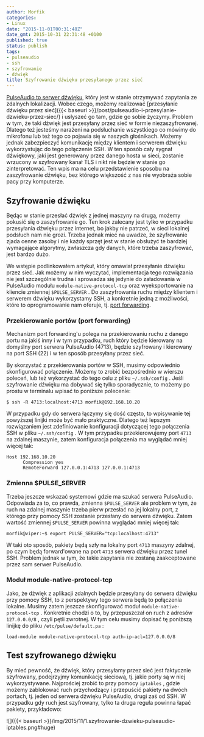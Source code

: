 ```yaml
---
author: Morfik
categories:
- Linux
date: "2015-11-01T00:31:48Z"
date_gmt: 2015-10-31 22:31:48 +0100
published: true
status: publish
tags:
- pulseaudio
- ssh
- szyfrowanie
- dźwięk
title: Szyfrowanie dźwięku przesyłanego przez sieć
---
```


[PulseAudio to serwer dźwięku](https://www.freedesktop.org/wiki/Software/PulseAudio/), który jest w
stanie otrzymywać zapytania ze zdalnych lokalizacji. Wobec czego, możemy realizować [przesyłanie
dźwięku przez sieć]({{< baseurl >}}/post/pulseaudio-i-przesylanie-dzwieku-przez-siec/) i usłyszeć
go tam, gdzie go sobie życzymy. Problem w tym, że taki dźwięk jest przesyłany przez sieć w formie
niezaszyfrowanej. Dlatego też jesteśmy narażeni na podsłuchanie wszystkiego co mówimy do mikrofonu
lub też tego co pojawia się w naszych głośnikach. Możemy jednak zabezpieczyć komunikację między
klientem i serwerem dźwięku wykorzystując do tego połączenie SSH. W ten sposób cały sygnał
dźwiękowy, jaki jest generowany przez danego hosta w sieci, zostanie wrzucony w szyfrowany kanał
TLS i nikt nie będzie w stanie go zinterpretować. Ten wpis ma na celu przedstawienie sposobu na
zaszyfrowanie dźwięku, bez którego większość z nas nie wyobraża sobie pacy przy komputerze.

<!--more-->
## Szyfrowanie dźwięku

Będąc w stanie przesłać dźwięk z jednej maszyny na drugą, możemy pokusić się o zaszyfrowanie go. Ten
krok zalecany jest tylko w przypadku przesyłania dźwięku przez internet, bo jakby nie patrzeć, w
sieci lokalnej podsłuch nam nie grozi. Trzeba jednak mieć na uwadze, że szyfrowanie zjada cenne
zasoby i nie każdy sprzęt jest w stanie obsłużyć te bardziej wymagające algorytmy, zwłaszcza gdy
danych, które trzeba zaszyfrować, jest bardzo dużo.

We wstępie podlinkowałem artykuł, który omawiał przesyłanie dźwięku przez sieć. Jak możemy w nim
wyczytać, implementacja tego rozwiązania nie jest szczególnie trudna i sprowadza się jedynie do
załadowania w PulseAudio modułu `module-native-protocol-tcp` oraz wyeksportowanie na kliencie
zmiennej `$PULSE_SERVER` . Do zaszyfrowania ruchu między klientem i serwerem dźwięku wykorzystamy
SSH, a konkretnie jedną z możliwości, które to oprogramowanie nam oferuje, tj. [port
forwarding](https://help.ubuntu.com/community/SSH/OpenSSH/PortForwarding).

### Przekierowanie portów (port forwarding)

Mechanizm port forwarding'u polega na przekierowaniu ruchu z danego portu na jakiś inny i w tym
przypadku, ruch który będzie kierowany na domyślny port serwera PulseAudio (4713), będzie szyfrowany
i kierowany na port SSH (22) i w ten sposób przesyłany przez sieć.

By skorzystać z przekierowania portów w SSH, musimy odpowiednio skonfigurować połączenie. Możemy to
zrobić bezpośrednio w wierszu poleceń, lub też wykorzystać do tego celu z pliku `~/.ssh/config` .
Jeśli szyfrowanie dźwięku ma dobywać się tylko sporadycznie, to możemy po prostu w terminalu wpisać
to poniższe polecenie:

    $ ssh -R 4713:localhost:4713 morfik@192.168.10.20

W przypadku gdy do serwera łączymy się dość często, to wpisywanie tej powyższej linijki może być
mało praktyczne. Dlatego też lepszym rozwiązaniem jest zdefiniowanie konfiguracji dotyczącej tego
połączenia SSH w pliku `~/.ssh/config` . W tym przypadku przekierowujemy port `4713` na zdalnej
maszynie, zatem konfiguracja połączenia ma wyglądać mniej więcej tak:

    Host 192.168.10.20
          Compression yes
          RemoteForward 127.0.0.1:4713 127.0.0.1:4713

### Zmienna $PULSE_SERVER

Trzeba jeszcze wskazać systemowi gdzie ma szukać serwera PulseAudio. Odpowiada za to, co prawda,
zmienna `$PULSE_SERVER` ale problem w tym, że ruch na zdalnej maszynie trzeba pierw przesłać na jej
lokalny port, z którego przy pomocy SSH zostanie przesłany do serwera dźwięku. Zatem wartość
zmiennej `$PULSE_SERVER` powinna wyglądać mniej więcej tak:

    morfik@viper:~$ export PULSE_SERVER="tcp:localhost:4713"

W taki oto sposób, pakiety będą szły na lokalny port `4713` maszyny zdalnej, po czym będą
forward'owane na port `4713` serwera dźwięku przez tunel SSH. Problem jednak w tym, że takie
zapytania nie zostaną zaakceptowane przez sam serwer PulseAudio.

### Moduł module-native-protocol-tcp

Jako, że dźwięk z aplikacji zdalnych będzie przesyłany do serwera dźwięku przy pomocy SSH, to z
perspektywy tego serwera będą to połączenia lokalne. Musimy zatem jeszcze skonfigurować moduł
`module-native-protocol-tcp` . Konkretnie chodzi o to, by przepuszczał on ruch z adresów
`127.0.0.0/8` , czyli pętli zwrotnej. W tym celu musimy dopisać tę poniższą linijkę do pliku
`/etc/pulse/default.pa` :

    load-module module-native-protocol-tcp auth-ip-acl=127.0.0.0/8

## Test szyfrowanego dźwięku

By mieć pewność, że dźwięk, który przesyłamy przez sieć jest faktycznie szyfrowany, podejrzyjmy
komunikację sieciową, tj. jakie porty są w niej wykorzystywane. Najprościej zrobić to przy pomocy
`iptables` , gdzie możemy zablokować ruch przychodzący i przepuścić pakiety na dwóch portach, tj.
jeden od serwera dźwięku PulseAudio, drugi zaś od SSH. W przypadku gdy ruch jest szyfrowany, tylko
ta druga reguła powinna łapać pakiety, przykładowo:

![]({{< baseurl >}}/img/2015/11/1.szyfrowanie-dzwieku-pulseaudio-iptables.png#huge)
